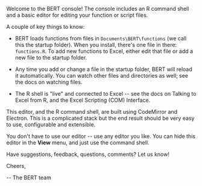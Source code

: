 
Welcome to the BERT console! The console includes an R command shell
and a basic editor for editing your function or script files.

A couple of key things to know:

 * BERT loads functions from files in `Documents\BERT\functions`
   (we call this the startup folder). When you install, there's
   one file in there: `functions.R`. To add new functions to Excel,
   either edit that file or add a new file to the startup folder.
   
 * Any time you add or change a file in the startup folder, BERT 
   will reload it automatically. You can watch other files and 
   directories as well; see the docs on watching files.

 * The R shell is "live" and connected to Excel -- see the docs on 
   Talking to Excel from R, and the Excel Scripting (COM) Interface.

This editor, and the R command shell, are built using CodeMirror and
Electron. This is a complicated stack but the end result should be 
very easy to use, configurable and extensible.  

You don't have to use our editor -- use any editor you like. You
can hide this editor in the **View** menu, and just use the command
shell.

Have suggestions, feedback, questions, comments?  Let us know!  

Cheers,

 -- The BERT team
 